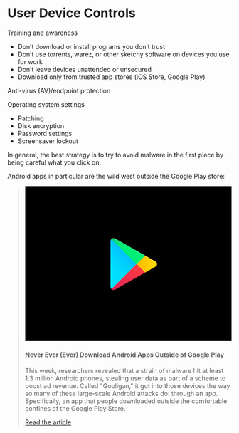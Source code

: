 # User Device Controls

Training and awareness

*   Don’t download or install programs you don’t trust
*   Don’t use torrents, warez, or other sketchy software on devices you use for work
*   Don’t leave devices unattended or unsecured
*   Download only from trusted app stores (iOS Store, Google Play)

Anti-virus (AV)/endpoint protection

Operating system settings

*   Patching
*   Disk encryption
*   Password settings
*   Screensaver lockout

In general, the best strategy is to try to avoid malware in the first place by being careful what you click on.

Android apps in particular are the wild west outside the Google Play store:


> ![](../images/security-awareness/articles/GooglePlay.jpg)
> #### Never Ever (Ever) Download Android Apps Outside of Google Play
> This week, researchers revealed that a strain of malware hit at least 1.3 million Android phones, stealing user data as part of a scheme to boost ad revenue. Called "Gooligan," it got into those devices the way so many of these large-scale Android attacks do: through an app. Specifically, an app that people downloaded outside the comfortable confines of the Google Play Store.
> 
> [Read the article](https://www.wired.com/2016/12/never-ever-ever-download-android-apps-outside-google-play/)
